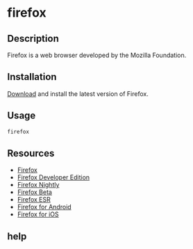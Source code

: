 # firefox

## Description

Firefox is a web browser developed by the Mozilla Foundation.

## Installation


[Download](https://www.mozilla.org/en-US/firefox/new/) and install the latest version of Firefox.


## Usage

```bash
firefox
```

## Resources

- [Firefox](https://www.mozilla.org/en-US/firefox/new/)
- [Firefox Developer Edition](https://www.mozilla.org/en-US/firefox/developer/)
- [Firefox Nightly](https://www.mozilla.org/en-US/firefox/nightly/all/)
- [Firefox Beta](https://www.mozilla.org/en-US/firefox/beta/all/)
- [Firefox ESR](https://www.mozilla.org/en-US/firefox/enterprise/all/)
- [Firefox for Android](https://www.mozilla.org/en-US/firefox/mobile/)
- [Firefox for iOS](https://www.mozilla.org/en-US/firefox/ios/)

## help

```bash
```